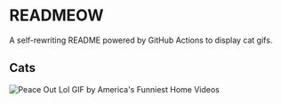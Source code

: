 # READMEOW

A self-rewriting README powered by GitHub Actions to display cat gifs.

## Cats

![Peace Out Lol GIF by America's Funniest Home Videos](https://media4.giphy.com/media/l4KibK3JwaVo0CjDO/200.gif?cid=9acd02daotq2kysrar6a0dnkg4377u9bl8z1bqfy53ba8anh&ep=v1_gifs_search&rid=200.gif&ct=g)
